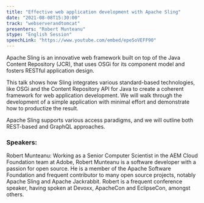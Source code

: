 ```yaml
---
title: "Effective web application development with Apache Sling"
date: "2021-08-08T15:30:00" 
track: "webserverandtomcat"
presenters: "Robert Munteanu"
stype: "English Session"
speechLink: "https://www.youtube.com/embed/epeSoVEFF90"
---
```

Apache Sling is an innovative web framework built on top of the Java Content Repository (JCR), that uses OSGi for its component model and fosters RESTful application design.
 

 This talk shows how Sling integrates various standard-based technologies, like OSGi and the Content Repository API for Java to create a coherent framework for web application development. We will walk through the development of a simple application with minimal effort and demonstrate how to productize the result.
 

 Apache Sling supports various access paradigms, and we will outline both REST-based and GraphQL approaches.
 ### Speakers: 
 Robert Munteanu: Working as a Senior Computer Scientist in the AEM Cloud Foundation team at Adobe, Robert Munteanu is a software developer with a passion for open source. He is a member of the Apache Software Foundation and frequent contributor to many open source projects, notably Apache Sling and Apache Jackrabbit. Robert is a frequent conference speaker, having spoken at Devoxx, ApacheCon and EclipseCon, amongst others.
